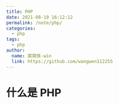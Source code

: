 ```yaml
---
title: PHP
date: 2021-08-10 16:12:12
permalink: /note/php/
categories:
  - php
tags:
  - php
author:
  name: 窝窝侠-win
  link: https://github.com/wangwen112255
---
```

# 什么是 PHP
